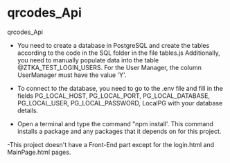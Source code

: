 # qrcodes_Api
qrcodes_Api

- You need to create a database in PostgreSQL and create the tables according to the code in the SQL folder in the file tables.js Additionally,
  you need to manually populate data into the table @ZTKA_TEST_LOGIN_USERS. For the User Manager, the column UserManager must have the value 'Y'.

- To connect to the database, you need to go to the .env file and fill in the fields PG_LOCAL_HOST, PG_LOCAL_PORT,
   PG_LOCAL_DATABASE, PG_LOCAL_USER, PG_LOCAL_PASSWORD, LocalPG with your database details.

- Open a terminal and type the command "npm install'. This command installs a package and any packages that it depends on for this project.

 -This project doesn't have a Front-End part except for the login.html and MainPage.html pages.

